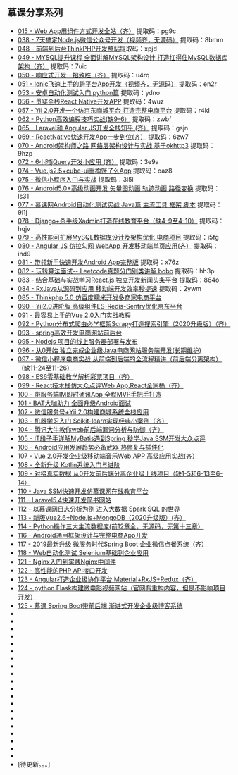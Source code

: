 
## 慕课分享系列

- [015 - Web App用组件方式开发全站（齐）](https://pan.baidu.com/s/1hq3lL-0aRYAmlPRuZlCv7Q )  提取码：pg9c
- [038 - 7天搞定Node.js微信公众号开发（视频齐，无源码）](https://pan.baidu.com/s/1iB95QEe9nO-T2SSaf_ZrKw)  提取码：8bmm
- [048 - 前端到后台ThinkPHP开发整站](https://pan.baidu.com/s/1OQDpqwOE1MOcuIkWiOgOXg)提取码：xpjd
- [049 - MYSQL提升课程 全面讲解MYSQL架构设计 打造扛得住MySQL数据库架构（齐）](https://pan.baidu.com/s/1D9LNMYgHxWiPvI67Q1-dow)  提取码：7uic
- [050 - 响应式开发一招致胜（齐）](https://pan.baidu.com/s/1e4C719hT5V5Jb1zzwPtYGw)  提取码：u4rq
- [051 - Ionic飞速上手的跨平台App开发（视频齐，无源码）](https://pan.baidu.com/s/10LxDRlZVs1gln4kZwZUFzQ)  提取码：en2r
- [053 - 安卓自动化测试入门 python篇](https://pan.baidu.com/s/1SC45QPBjjkIffZ1Zrow2EQ)  提取码：ydno
- [056 - 贯穿全栈React Native开发APP](https://pan.baidu.com/s/1wfRVC_jhbxJP1RTrkR1Jrw)  提取码：4wuz
- [057 - Yii 2.0开发一个仿京东商城平台 打造完整电商平台](https://pan.baidu.com/s/1__lHPgN_N1IMZ_Dz90jlRA)  提取码：r4kl
- [062 - Python高效编程技巧实战(缺9-6）](https://pan.baidu.com/s/10UMH5sE9BwtusjCum_joSA) 提取码：zwbf
- [065 - Laravel和 Angular JS开发全栈知乎 (齐）](https://pan.baidu.com/s/1KEI3aNUdz3c0_HRsH6xghA)  提取码：gsjn
- [069 - ReactNative快速开发App一步到位(齐）](https://pan.baidu.com/s/1PVq1E03OrhDaI_iq_phvVQ)  提取码：6zw7
- [070 - Android架构师之路 网络层架构设计与实战 基于okhttp3](https://pan.baidu.com/s/1lqRKSzAMYI1T3-WaPhJMOA)  提取码：9hzp
- [072 - 6小时jQuery开发小应用 (齐）](https://pan.baidu.com/s/1UnyxyTK0gNnPjosKEbAYxA)  提取码：3e9a
- [074 - Vue.js2.5+cube-ui重构饿了么App](https://pan.baidu.com/s/16uYJ_oqAFSWiBhUKj70PPQ)  提取码：oaz8
- [075 - 微信小程序入门与实战](https://pan.baidu.com/s/1nCSeL-g2xt-MsTnuSDsITA) 提取码：3i5l
- [076 - Android5.0+高级动画开发 矢量图动画 轨迹动画 路径变换](https://pan.baidu.com/s/1BsCJeuIm3WpOZ0_HhQoXCQ) 提取码：ls31
- [077 - 慕课网Android自动化测试实战 Java篇 主流工具 框架 脚本](https://pan.baidu.com/s/1MpRPXqbDYIMuU8BkQmPobQ)  提取码：9i1j
- [078 - Django+杀手级Xadmin打造在线教育平台（缺4-9至4-10）](https://pan.baidu.com/s/16xy_y-yz1LMZUF7yBW1MWw)  提取码：hqjv
- [079 - 高性能可扩展MySQL数据库设计及架构优化 电商项目](https://pan.baidu.com/s/19yszPv8UspD3gVUzB-AzeQ)  提取码：i5fg
- [080 - Angular JS 仿拉勾网 WebApp 开发移动端单页应用(齐）](https://pan.baidu.com/s/1T8ZyNSJx08E8D92l8VjryA)  提取码：ind9
- [081 - 带领新手快速开发Android App完整版](https://pan.baidu.com/s/1X6gUt54OWNdZaLJ7xMnFbA) 提取码：x76z
- [082 - 玩转算法面试-- Leetcode真题分门别类讲解 bobo](https://pan.baidu.com/s/1amoGrEW5q80XBRzrjPx7ww)  提取码：hh3p
- [083 - 结合基础与实战学习React.js 独立开发新闻头条平台](https://pan.baidu.com/s/1HM5H5V6vWDv29Cofm0z4dg)  提取码：864o
- [084 - RxJava从源码到应用 移动端开发效率秒提速](https://pan.baidu.com/s/1sOlI2ZqjzQyEQmcJ8jnz5w)  提取码：2ywm
- [085 - Thinkphp 5.0 仿百度糯米开发多商家电商平台]()
- [090 - Yii2.0进阶版 高级组件ES-Redis-Sentry优化京东平台]()
- [091 - 最容易上手的Vue 2.0入门实战教程]()
- [092 - Python分布式爬虫必学框架Scrapy打造搜索引擎（2020升级版）（齐）]()
- [093 - spring高效开发电商网站前后台]()
- [095 - Nodejs 项目的线上服务器部署与发布]()
- [096 - 从0开始 独立完成企业级Java电商网站服务端开发(长期维护)]()
- [097 - 微信小程序电商实战 从前端到后端的全流程精讲（前后端分离架构）（缺11-24至11-26）]()
- [098 - ES6零基础教学解析彩票项目（齐）]()
- [099 - React技术栈仿大众点评Web App,React全家桶（齐）]()
- [100 - 带服务端IM即时通讯App 全程MVP手把手打造]()
- [101 - BAT大咖助力 全面升级Android面试]()
- [102 - 微信服务号+Yii 2.0构建商城系统全栈应用]()
- [103 - 机器学习入门 Scikit-learn实现经典小案例（齐）]()
- [104 - 腾讯大牛教你web前后端漏洞分析与防御（齐）]()
- [105 - IT段子手详解MyBatis遇到Spring 秒学Java SSM开发大众点评]()
- [106 - Android应用发展趋势必备武器 热修复与插件化]()
- [107 - Vue 2.0开发企业级移动端音乐Web APP 高级应用实战(齐）]()
- [108 - 全新升级 Kotlin系统入门与进阶]()
- [109 - 对接真实数据 从0开发前后端分离企业级上线项目（缺1-5和6-13至6-14）]()
- [110 - Java SSM快速开发仿慕课网在线教育平台]()
- [111 - Laravel5.4快速开发简书网站]()
- [112 - 以慕课网日志分析为例 进入大数据 Spark SQL 的世界]()
- [113 - 新版Vue2.6+Node.js+MongoDB（2020升级版）(齐）]()
- [114 - Python操作三大主流数据库(前12章全，无源码，无第十三章）]()
- [116 - Android通用框架设计与完整电商App开发]()
- [117 - 2019最新升级 微服务时代Spring Boot 企业微信点餐系统（齐）]()
- [118 - Web自动化测试 Selenium基础到企业应用]()
- [121 - Nginx入门到实践Nginx中间件]()
- [122 - 高性能的PHP API接口开发]()
- [123 - Angular打造企业级协作平台 Material+RxJS+Redux（齐）]()
- [124 - python Flask构建微电影视频网站（官网有重构内容，但是不影响项目开发）]()
- [125 - 慕课 Spring Boot带前后端 渐进式开发企业级博客系统]()
- []()
- []()
- []()
- []()
- []()
- []()
- []()
- []()
- []()
- []()
- []()
- []()
- []()
- []()
- []()
- []()
- []()
- []()
- []()
- []()
- [待更新。。。]

